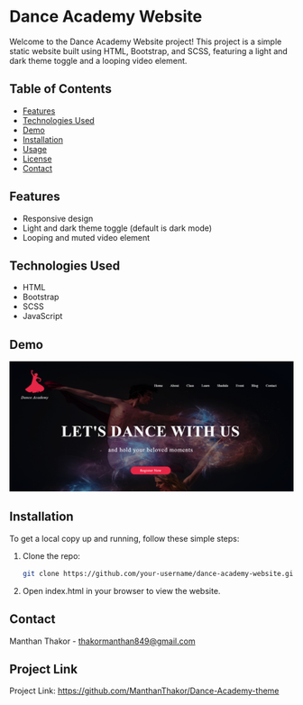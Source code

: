# Dance Academy Website

Welcome to the Dance Academy Website project! This project is a simple static website built using HTML, Bootstrap, and SCSS, featuring a light and dark theme toggle and a looping video element.

## Table of Contents

- [Features](#features)
- [Technologies Used](#technologies-used)
- [Demo](#demo)
- [Installation](#installation)
- [Usage](#usage)
- [License](#license)
- [Contact](#contact)

## Features

- Responsive design
- Light and dark theme toggle (default is dark mode)
- Looping and muted video element

## Technologies Used

- HTML
- Bootstrap
- SCSS
- JavaScript

## Demo

![Dance Academy Website Demo](image.png)

## Installation

To get a local copy up and running, follow these simple steps:

1. Clone the repo:
   ```sh
   git clone https://github.com/your-username/dance-academy-website.git
2. Open index.html in your browser to view the website.

## Contact
Manthan Thakor - thakormanthan849@gmail.com
## Project Link
Project Link: https://github.com/ManthanThakor/Dance-Academy-theme
